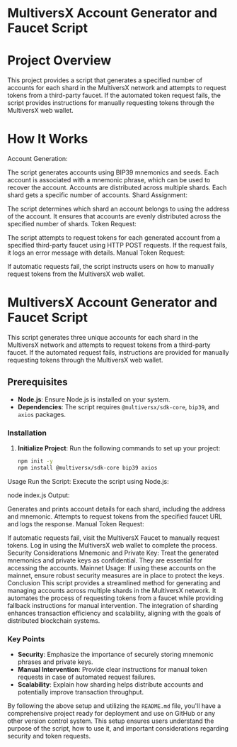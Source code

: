 # MultiversX Account Generator and Faucet Script

# Project Overview
This project provides a script that generates a specified number of accounts for each shard in the MultiversX network and attempts to request tokens from a third-party faucet. If the automated token request fails, the script provides instructions for manually requesting tokens through the MultiversX web wallet.

# How It Works
Account Generation:

The script generates accounts using BIP39 mnemonics and seeds. Each account is associated with a mnemonic phrase, which can be used to recover the account.
Accounts are distributed across multiple shards. Each shard gets a specific number of accounts.
Shard Assignment:

The script determines which shard an account belongs to using the address of the account.
It ensures that accounts are evenly distributed across the specified number of shards.
Token Request:

The script attempts to request tokens for each generated account from a specified third-party faucet using HTTP POST requests.
If the request fails, it logs an error message with details.
Manual Token Request:

If automatic requests fail, the script instructs users on how to manually request tokens from the MultiversX web wallet.

# MultiversX Account Generator and Faucet Script

This script generates three unique accounts for each shard in the MultiversX network and attempts to request tokens from a third-party faucet. If the automated request fails, instructions are provided for manually requesting tokens through the MultiversX web wallet.

## Prerequisites

- **Node.js**: Ensure Node.js is installed on your system.
- **Dependencies**: The script requires `@multiversx/sdk-core`, `bip39`, and `axios` packages.

### Installation

1. **Initialize Project**: Run the following commands to set up your project:

   ```bash
   npm init -y
   npm install @multiversx/sdk-core bip39 axios
Usage
Run the Script: Execute the script using Node.js:

node index.js
Output:

Generates and prints account details for each shard, including the address and mnemonic.
Attempts to request tokens from the specified faucet URL and logs the response.
Manual Token Request:

If automatic requests fail, visit the MultiversX Faucet to manually request tokens.
Log in using the MultiversX web wallet to complete the process.
Security Considerations
Mnemonic and Private Key: Treat the generated mnemonics and private keys as confidential. They are essential for accessing the accounts.
Mainnet Usage: If using these accounts on the mainnet, ensure robust security measures are in place to protect the keys.
Conclusion
This script provides a streamlined method for generating and managing accounts across multiple shards in the MultiversX network. It automates the process of requesting tokens from a faucet while providing fallback instructions for manual intervention. The integration of sharding enhances transaction efficiency and scalability, aligning with the goals of distributed blockchain systems.


### Key Points

- **Security**: Emphasize the importance of securely storing mnemonic phrases and private keys.
- **Manual Intervention**: Provide clear instructions for manual token requests in case of automated request failures.
- **Scalability**: Explain how sharding helps distribute accounts and potentially improve transaction throughput.

By following the above setup and utilizing the `README.md` file, you'll have a comprehensive project ready for deployment and use on GitHub or any other version control system. This setup ensures users understand the purpose of the script, how to use it, and important considerations regarding security and token requests.
